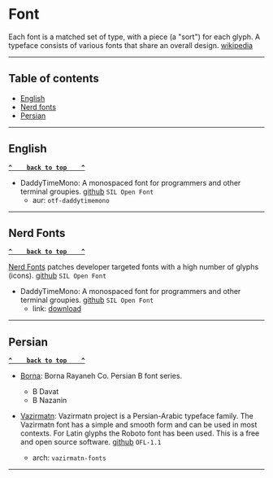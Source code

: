 # Font

Each font is a matched set of type, with a piece (a "sort") for each glyph. A typeface consists of various fonts that share an overall design. [wikipedia](https://en.wikipedia.org/wiki/Font)

---

## Table of contents

- [English](#english)
- [Nerd fonts](#nerd-fonts)
- [Persian](#persian)

---

## English

**[`^    back to top    ^`](#table-of-contents)**

- DaddyTimeMono: A monospaced font for programmers and other terminal groupies. [github](https://github.com/BourgeoisBear/DaddyTimeMono) `SIL Open Font`
  - aur: `otf-daddytimemono`

---

## Nerd Fonts

**[`^    back to top    ^`](#table-of-contents)**

[Nerd Fonts](https://www.nerdfonts.com/) patches developer targeted fonts with a high number of glyphs (icons). [github](https://github.com/ryanoasis/nerd-fonts) `SIL Open Font`

- DaddyTimeMono: A monospaced font for programmers and other terminal groupies. [github](https://github.com/BourgeoisBear/DaddyTimeMono) `SIL Open Font`
  - link: [download](https://github.com/ryanoasis/nerd-fonts/releases/latest)

---

## Persian

**[`^    back to top    ^`](#table-of-contents)**

- [Borna](http://www.bornaray.com/): Borna Rayaneh Co. Persian B font series.
  - B Davat
  - B Nazanin

- [Vazirmatn](https://rastikerdar.github.io/vazirmatn/): Vazirmatn project is a Persian-Arabic typeface family. The Vazirmatn font has a simple and smooth form and can be used in most contexts. For Latin glyphs the Roboto font has been used. This is a free and open source software. [github](https://github.com/rastikerdar/vazirmatn) `OFL-1.1`
  - arch: `vazirmatn-fonts`

---
